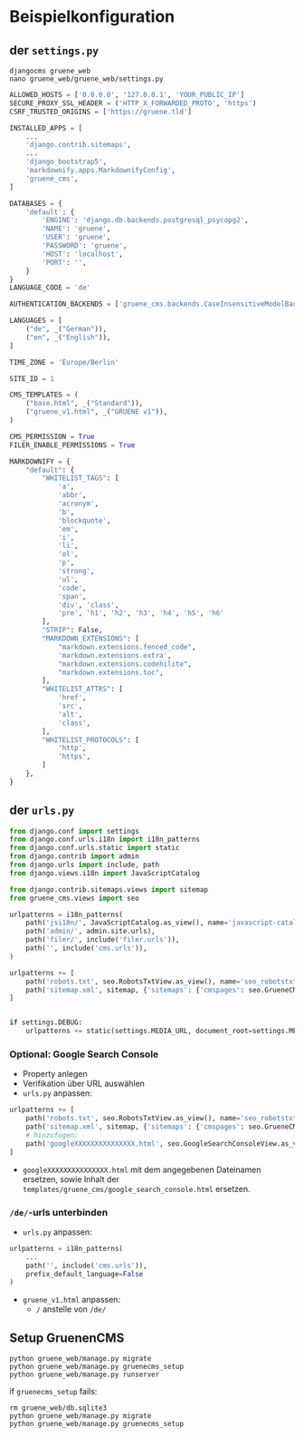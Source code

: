 # Beispielkonfiguration
## der `settings.py`

```shell
djangocms gruene_web
nano gruene_web/gruene_web/settings.py
```

```python
ALLOWED_HOSTS = ['0.0.0.0', '127.0.0.1', 'YOUR_PUBLIC_IP']
SECURE_PROXY_SSL_HEADER = ('HTTP_X_FORWARDED_PROTO', 'https')
CSRF_TRUSTED_ORIGINS = ['https://gruene.tld']

INSTALLED_APPS = [
    ...
    'django.contrib.sitemaps',    
    ...
    'django_bootstrap5',
    'markdownify.apps.MarkdownifyConfig',
    'gruene_cms',
]

DATABASES = {
    'default': {
        'ENGINE': 'django.db.backends.postgresql_psycopg2',
        'NAME': 'gruene',
        'USER': 'gruene',
        'PASSWORD': 'gruene',
        'HOST': 'localhost',
        'PORT': '',
    }
}
LANGUAGE_CODE = 'de'

AUTHENTICATION_BACKENDS = ['gruene_cms.backends.CaseInsensitiveModelBackend']

LANGUAGES = [
    ("de", _("German")),
    ("en", _("English")),
]

TIME_ZONE = 'Europe/Berlin'

SITE_ID = 1

CMS_TEMPLATES = (
    ("base.html", _("Standard")),
    ("gruene_v1.html", _("GRUENE v1")),
)

CMS_PERMISSION = True
FILER_ENABLE_PERMISSIONS = True

MARKDOWNIFY = {
    "default": {
        "WHITELIST_TAGS": [
            'a',
            'abbr',
            'acronym',
            'b',
            'blockquote',
            'em',
            'i',
            'li',
            'ol',
            'p',
            'strong',
            'ul',
            'code',
            'span',
            'div', 'class',
            'pre', 'h1', 'h2', 'h3', 'h4', 'h5', 'h6'
        ],
        "STRIP": False,
        "MARKDOWN_EXTENSIONS": [
            "markdown.extensions.fenced_code",
            'markdown.extensions.extra',
            "markdown.extensions.codehilite",
            "markdown.extensions.toc",
        ],
        "WHITELIST_ATTRS": [
            'href',
            'src',
            'alt',
            'class',
        ],
        "WHITELIST_PROTOCOLS": [
            'http',
            'https',
        ]
    },
}
```

## der `urls.py`

```python
from django.conf import settings
from django.conf.urls.i18n import i18n_patterns
from django.conf.urls.static import static
from django.contrib import admin
from django.urls import include, path
from django.views.i18n import JavaScriptCatalog

from django.contrib.sitemaps.views import sitemap
from gruene_cms.views import seo

urlpatterns = i18n_patterns(
    path('jsi18n/', JavaScriptCatalog.as_view(), name='javascript-catalog'),
    path('admin/', admin.site.urls),
    path('filer/', include('filer.urls')),
    path('', include('cms.urls')),
)

urlpatterns += [
    path('robots.txt', seo.RobotsTxtView.as_view(), name='seo_robotstxt'),
    path('sitemap.xml', sitemap, {'sitemaps': {'cmspages': seo.GrueneCMSSitemap}}, name='seo_sitemapxml'),
]


if settings.DEBUG:
    urlpatterns += static(settings.MEDIA_URL, document_root=settings.MEDIA_ROOT)
```

### Optional: Google Search Console

- Property anlegen
- Verifikation über URL auswählen
- `urls.py` anpassen:

```python
urlpatterns += [
    path('robots.txt', seo.RobotsTxtView.as_view(), name='seo_robotstxt'),
    path('sitemap.xml', sitemap, {'sitemaps': {'cmspages': seo.GrueneCMSSitemap}}, name='seo_sitemapxml'),
    # hinzufügen:
    path('googleXXXXXXXXXXXXXXX.html', seo.GoogleSearchConsoleView.as_view()),
]
```

- `googleXXXXXXXXXXXXXXX.html` mit dem angegebenen Dateinamen ersetzen, sowie Inhalt der `templates/gruene_cms/google_search_console.html` ersetzen.

### `/de/`-urls unterbinden

- `urls.py` anpassen:

```python
urlpatterns = i18n_patterns(
    ...
    path('', include('cms.urls')),
    prefix_default_language=False
)
```

- `gruene_v1.html` anpassen: 
  - `/` anstelle von `/de/`


## Setup GruenenCMS

```shell
python gruene_web/manage.py migrate
python gruene_web/manage.py gruenecms_setup
python gruene_web/manage.py runserver
```

if `gruenecms_setup` fails:

```shell
rm gruene_web/db.sqlite3 
python gruene_web/manage.py migrate
python gruene_web/manage.py gruenecms_setup
```

